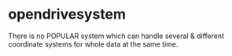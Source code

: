 # opendrivesystem
There is no POPULAR system which can handle several &amp; different coordinate systems for whole data at the same time.
